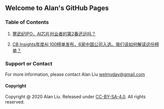 ## Welcome to Alan's GitHub Pages

### Table of Contents

1. [寒武纪IPO，AI芯片创业者的第2春还远吗？](article/article202003030000001.html)

2. [CB Insights年度AI 100榜单发布，6家中国公司入选。我们该如何解读这份榜单？](article/article202003050000002.html)
### Support or Contact

For more information, please contact Alan Liu <welmyday@gmail.com>

#### Copyright

Copyright @ 2020 Alan Liu. Released under [CC-BY-SA-4.0](https://commoncreatives.org/licenses/by-sa/4.0/). All rights reserved.
